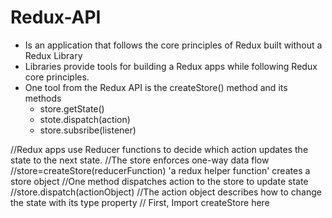 # Redux-API

- Is an application that follows the core principles of Redux built without a Redux Library
- Libraries provide tools for building a Redux apps while following Redux core principles.
- One tool from the Redux API is the createStore() method and its methods
    - store.getState()
    - stote.dispatch(action)
    - store.subsribe(listener)

//Redux apps use Reducer functions to decide which action updates the state to the next state.
//The store enforces one-way data flow 
//store=createStore(reducerFunction) 'a redux helper function' creates a store object
//One method dispatches action to the store to update state
//store.dispatch(actionObject)
//The action object describes how to change the state with its type property
// First, Import createStore here

